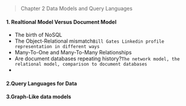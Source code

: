 > Chapter 2 Data Models and Query Languages

#### 1. Realtional Model Versus Document Model
* The birth of NoSQL
* The Object-Relational mismatch```Bill Gates Linkedin profile representation in different ways```
* Many-To-One and Many-To-Many Relationships
* Are document databases repeating history?```The network model, the relational model, comparison to document databases```
*
#### 2.Query Languages for Data
#### 3.Graph-Like data models
